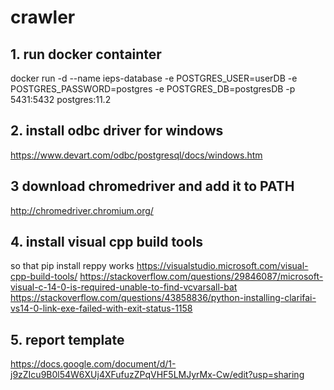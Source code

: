 # crawler
## 1. run docker containter
docker run -d --name ieps-database -e POSTGRES_USER=userDB -e POSTGRES_PASSWORD=postgres -e POSTGRES_DB=postgresDB -p 5431:5432 postgres:11.2
## 2. install odbc driver for windows
https://www.devart.com/odbc/postgresql/docs/windows.htm
## 3 download chromedriver and add it to PATH
http://chromedriver.chromium.org/
## 4. install  visual cpp build tools 
so that pip install reppy works
https://visualstudio.microsoft.com/visual-cpp-build-tools/
https://stackoverflow.com/questions/29846087/microsoft-visual-c-14-0-is-required-unable-to-find-vcvarsall-bat
https://stackoverflow.com/questions/43858836/python-installing-clarifai-vs14-0-link-exe-failed-with-exit-status-1158
## 5. report template
https://docs.google.com/document/d/1-j9zZIcu9B0l54W6XUj4XFufuzZPqVHF5LMJyrMx-Cw/edit?usp=sharing